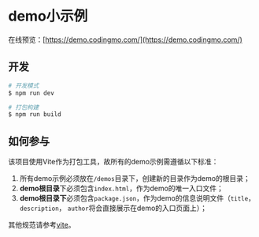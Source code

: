 # demo小示例

在线预览：[https://demo.codingmo.com/](https://demo.codingmo.com/)

## 开发

```bash
# 开发模式
$ npm run dev

# 打包构建
$ npm run build
```

## 如何参与

该项目使用Vite作为打包工具，故所有的demo示例需遵循以下标准：

1. 所有demo示例必须放在`/demos`目录下，创建新的目录作为demo的根目录；
2. **demo根目录**下必须包含`index.html`，作为demo的唯一入口文件；
3. **demo根目录下**必须包含`package.json`，作为demo的信息说明文件（`title`， `description`， `author`将会直接展示在demo的入口页面上）；

其他规范请参考[vite](https://cn.vitejs.dev/guide/build.html#multi-page-app)。